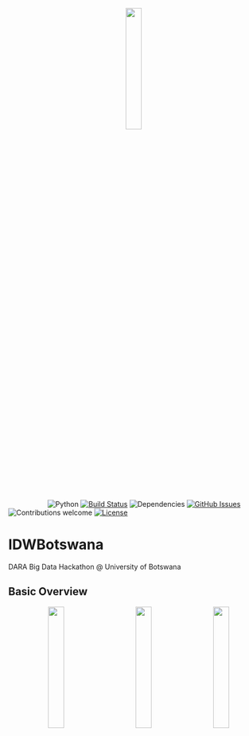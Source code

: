 
<p align="center"><img width=25% src="https://github.com/darabigdata/IDWBotswana/blob/master/media/daralogo.png"></p>

&nbsp;&nbsp;&nbsp;&nbsp;&nbsp;&nbsp;&nbsp;&nbsp;&nbsp;&nbsp;&nbsp;&nbsp;&nbsp;&nbsp;&nbsp;&nbsp;&nbsp;&nbsp;&nbsp;
![Python](https://img.shields.io/badge/python-v3.6+-blue.svg)
[![Build Status](https://travis-ci.org/darabigdata/IDWBotswana.svg?branch=master)](https://travis-ci.org/darabigdata/IDWBotswana)
![Dependencies](https://img.shields.io/badge/dependencies-up%20to%20date-brightgreen.svg)
[![GitHub Issues](https://img.shields.io/github/issues/darabigdata/IDWBotswana.svg)](https://github.com/darabigdata/IDWBotswana/issues)
![Contributions welcome](https://img.shields.io/badge/contributions-welcome-orange.svg)
[![License](https://img.shields.io/cran/l/devtools.svg)](https://opensource.org/licenses/gpl-license)

# IDWBotswana
DARA Big Data Hackathon @ University of Botswana

## Basic Overview


<p align="center"><img width=25% src="https://github.com/darabigdata/IDWBotswana/blob/master/media/Newton-Fund-Master-rgb.jpg", hspace="20"><img width=25% src="https://github.com/darabigdata/IDWBotswana/blob/master/media/STFC_LOGO.png", hspace="30"><img width=25% src="https://github.com/darabigdata/IDWBotswana/blob/master/media/dst_logo_crop.jpeg"></p>
